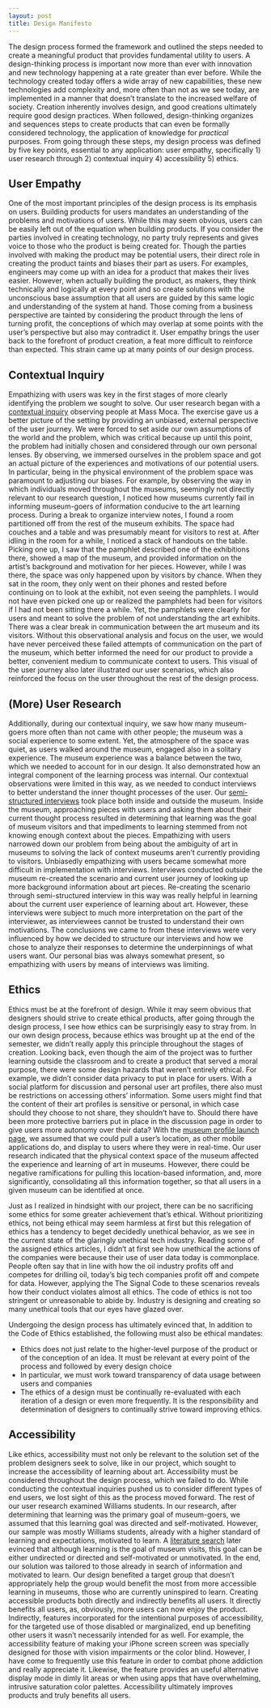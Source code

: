 ```yaml
---
layout: post
title: Design Manifesto
---
```


The design process formed the framework and outlined the steps needed to create a meaningful product that provides fundamental utility to users. A design-thinking process is important now more than ever with innovation and new technology happening at a rate greater than ever before. While the technology created today offers a wide array of new capabilities, these new technologies add complexity and, more often than not as we see today, are implemented in a manner that doesn’t translate to the increased welfare of society. Creation inherently involves design, and good creations ultimately require good design practices. When followed, design-thinking organizes and sequences steps to create products that can even be formally considered technology, the application of knowledge for *practical* purposes. From going through these steps, my design process was defined by five key points, essential to any application:
user empathy, specifically 1) user research through 2) contextual inquiry
4) accessibility
5) ethics.

## User Empathy
One of the most important principles of the design process is its emphasis on users. Building products for users mandates an understanding of the problems and motivations of users. While this may seem obvious, users can be easily left out of the equation when building products. If you consider the parties involved in creating technology, no party truly represents and gives voice to those who the product is being created for. Though the parties involved with making the product may be potential users, their direct role in creating the product taints and biases their part as users. For examples, engineers may come up with an idea for a product that makes their lives easier. However, when actually building the product, as makers, they think technically and logically at every point and so create solutions with the unconscious base assumption that all users are guided by this same logic and understanding of the system at hand. Those coming from a business perspective are tainted by considering the product through the lens of turning profit, the conceptions of which may overlap at some points with the user’s perspective but also may contradict it. User empathy brings the user back to the forefront of product creation, a feat more difficult to reinforce than expected. This strain came up at many points of our design process.

## Contextual Inquiry
Empathizing with users was key in the first stages of more clearly identifying the problem we sought to solve. Our user research began with a [contextual inquiry](http://stephanieliu.me/hciproject/design-research-results-and-themes/
) observing people at Mass Moca. The exercise gave us a better picture of the setting by providing an unbiased, external perspective of the user journey. We were forced to set aside our own assumptions of the world and the problem, which was critical because up until this point, the problem had initially chosen and considered through our own personal lenses. By observing, we immersed ourselves in the problem space and got an actual picture of the experiences and motivations of our potential users. In particular, being in the physical environment of the problem space was paramount to adjusting our biases. For example, by observing the way in which individuals moved throughout the museums, seemingly not directly relevant to our research question, I noticed how museums currently fail in informing museum-goers of information conducive to the art learning process. During a break to organize interview notes, I found a room partitioned off from the rest of the museum exhibits. The space had couches and a table and was presumably meant for visitors to rest at. After idling in the room for a while, I noticed a stack of handouts on the table. Picking one up, I saw that the pamphlet described one of the exhibitions there, showed a map of the museum, and provided information on the artist’s background and motivation for her pieces. However, while I was there, the space was only happened upon by visitors by chance. When they sat in the room, they only went on their phones and rested before continuing on to look at the exhibit, not even seeing the pamphlets. I would not have even picked one up or realized the pamphlets had been for visitors if I had not been sitting there a while. Yet, the pamphlets were clearly for users and meant to solve the problem of not understanding the art exhibits. There was a clear break in communication between the art museum and its visitors. Without this observational analysis and focus on the user, we would have never perceived these failed attempts of communication on the part of the museum, which better informed the need for our product to provide a better, convenient medium to communicate context to users. This visual of the user journey also later illustrated our user scenarios, which also reinforced the focus on the user throughout the rest of the design process.

## (More) User Research
Additionally, during our contextual inquiry, we saw how many museum-goers more often than not came with other people; the museum was a social experience to some extent. Yet, the atmosphere of the space was quiet, as users walked around the museum, engaged also in a solitary experience. The museum experience was a balance between the two, which we needed to account for in our design. It also demonstrated how an integral component of the learning process was internal. Our contextual observations were limited in this way, as we needed to conduct interviews to better understand the inner thought processes of the user. Our [semi-structured interviews](http://stephanieliu.me/hciproject/design-research-goals-stakeholders-and-participants/) took place both inside and outside the museum. Inside the museum, approaching pieces with users and asking them about their current thought process resulted in determining that learning was the goal of museum visitors and that impediments to learning stemmed from not knowing enough context about the pieces. Empathizing with users narrowed down our problem from being about the ambiguity of art in museums to solving the lack of context museums aren’t currently providing to visitors.
Unbiasedly empathizing with users became somewhat more difficult in implementation with interviews. Interviews conducted outside the museum re-created the scenario and current user journey of looking up more background information about art pieces. Re-creating the scenario through semi-structured interview in this way was really helpful in learning about the current user experience of learning about art. However, these interviews were subject to much more interpretation on the part of the interviewer, as interviewees cannot be trusted to understand their own motivations. The conclusions we came to from these interviews were very influenced by how we decided to structure our interviews and how we chose to analyze their responses to determine the underpinnings of what users want. Our personal bias was always somewhat present, so empathizing with users by means of interviews was limiting.

## Ethics
Ethics must be at the forefront of design. While it may seem obvious that designers should strive to create ethical products, after going through the design process, I see how ethics can be surprisingly easy to stray from.
In our own design process, because ethics was brought up at the end of the semester, we didn’t really apply this principle throughout the stages of creation. Looking back, even though the aim of the project was to further learning outside the classroom and to create a product that served a moral purpose, there were some design hazards that weren’t entirely ethical. For example, we didn’t consider data privacy to put in place for users. With a social platform for discussion and personal user art profiles, there also must be restrictions on accessing others’ information. Some users might find that the content of their art profiles is sensitive or personal, in which case should they choose to not share, they shouldn’t have to. Should there have been more protective barriers put in place in the discussion page in order to give users more autonomy over their data? With the [museum profile launch page](http://stephanieliu.me/hciproject/testing-results/), we assumed that we could pull a user’s location, as other mobile applications do, and display to users where they were in real-time. Our user research indicated that the physical context space of the museum affected the experience and learning of art in museums. However, there could be negative ramifications for pulling this location-based information, and, more significantly, consolidating all this information together, so that all users in a given museum can be identified at once.

Just as I realized in hindsight with our project, there can be no sacrificing some ethics for some greater achievement that’s ethical. Without prioritizing ethics, not being ethical may seem harmless at first but this relegation of ethics has a tendency to beget decidedly unethical behavior, as we see in the current state of the glaringly unethical tech industry. Reading some of the assigned ethics articles, I didn’t at first see how unethical the actions of the companies were because their use of user data today is commonplace. People often say that in line with how the oil industry profits off and competes for drilling oil, today’s big tech companies profit off and compete for data. However, applying the The Signal Code to these scenarios reveals how their conduct violates almost all ethics. The code of ethics is not too stringent or unreasonable to abide by. Industry is designing and creating so many unethical tools that our eyes have glazed over.

Undergoing the design process has ultimately evinced that, In addition to the Code of Ethics established, the following must also be ethical mandates:

- Ethics does not just relate to the higher-level purpose of the product or of the conception of an idea. It must be relevant at every point of the process and followed by every design choice
- In particular, we must work toward transparency of data usage between users and companies
- The ethics of a design must be continually re-evaluated with each iteration of a design or even more frequently. It is the responsibility and determination of designers to continually strive toward improving ethics.


## Accessibility
Like ethics, accessibility must not only be relevant to the solution set of the problem designers seek to solve, like in our project, which sought to increase the accessibility of learning about art. Accessibility must be considered throughout the design process, which we failed to do. While conducting the contextual inquiries pushed us to consider different types of end users, we lost sight of this as the process moved forward. The rest of our user research examined Williams students. In our research, after determining that learning was the primary goal of museum-goers, we assumed that this learning goal was directed and self-motivated. However, our sample was mostly Williams students, already with a higher standard of learning and expectations, motivated to learn. A [literature search](https://joycemwang.github.io/2018-04-22-research-paper-report/) later evinced that although learning is the goal of museum visits, this goal can be either undirected or directed and self-motivated or unmotivated. In the end, our solution was tailored to those already in search of information and motivated to learn. Our design benefited a target group that doesn’t appropriately help the group would benefit the most from more accessible learning in museums, those who are currently uninspired to learn.
Creating accessible products both directly and indirectly benefits all users. It directly benefits all users, as, obviously, more users can now enjoy the product. Indirectly, features incorporated for the intentional purposes of accessibility, for the targeted use of those disabled or marginalized, end up benefiting other users it wasn’t necessarily intended for as well. For example, the accessibility feature of making your iPhone screen screen was specially designed for those with vision impairments or the color blind. However, I have come to frequently use this feature in order to combat phone addiction and really appreciate it. Likewise, the feature provides an useful alternative display mode in dimly lit areas or when using apps that have overwhelming, intrusive saturation color palettes. Accessibility ultimately improves products and truly benefits all users.
